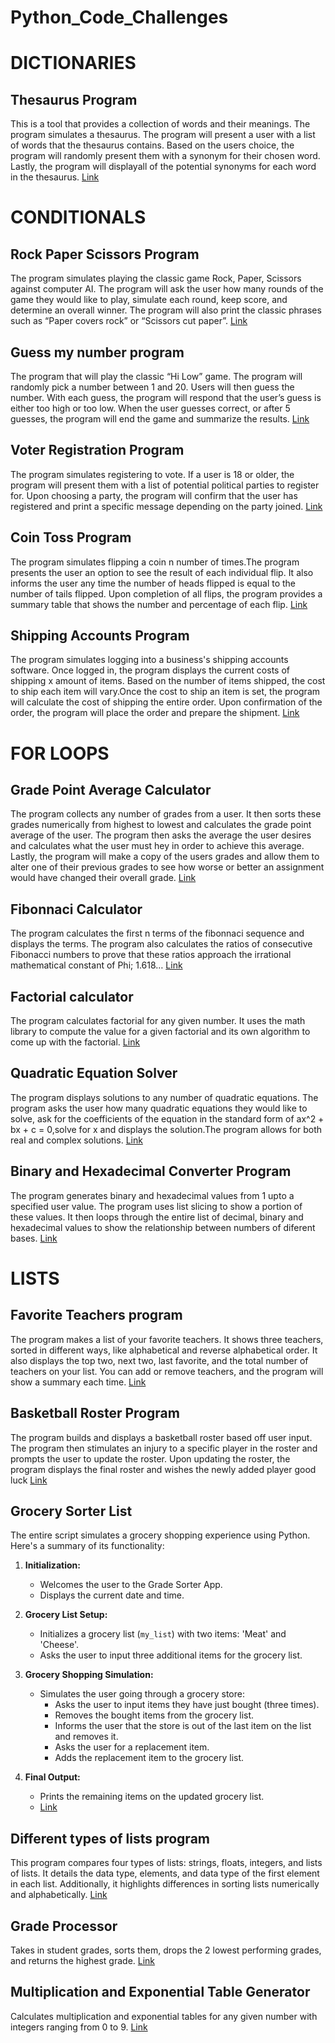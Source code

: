 # Python_Code_Challenges
# DICTIONARIES
## Thesaurus Program
This is a tool that provides a collection of words and their meanings.
The program simulates a thesaurus. The program will present a user with a list of words that the thesaurus contains. Based on the users choice, the program will randomly present them with a synonym for their chosen word. Lastly, the program will displayall of the potential synonyms for each word in the thesaurus.
[Link](https://github.com/trintambogo/Python_Code_Challenges/blob/main/Thesaurus%20program.ipynb)

# CONDITIONALS
## Rock Paper Scissors Program
The program simulates playing the classic game Rock, Paper, Scissors against computer AI. The program will ask the user how many rounds of the game they would like to play, simulate each round, keep score, and determine an overall winner. The program will also print the classic phrases such as “Paper covers rock” or “Scissors cut paper”.
[Link](https://github.com/trintambogo/Python_Code_Challenges/blob/main/Rock%2C%20Paper%2C%20Scissors%20Program.ipynb)

## Guess my number program
The program that will play the classic “Hi Low” game. The program will randomly pick a number between 1 and 20. Users will then guess the number. With each guess, the program will respond that the user’s guess is either too high or too low. When the user guesses correct, or after 5 guesses, the program will end the game and summarize the results.
[Link](https://github.com/trintambogo/Python_Code_Challenges/blob/main/Guess%20my%20number%20app.ipynb)

## Voter Registration Program
The program simulates registering to vote. If a user is 18 or older, the program will present them with a list of potential political parties to register for. Upon choosing a party, the program will confirm that the user has registered and print a specific message depending on the party joined.
[Link](https://github.com/trintambogo/Python_Code_Challenges/blob/main/Voter%20Registration%20Program.ipynb)

## Coin Toss Program
The program simulates flipping a coin n number of times.The program presents the user an option to see the result of each individual flip. It also informs the user any time the number of heads flipped is equal to the number of tails flipped. Upon completion of all flips, the program provides a summary table that shows the number and percentage of each flip.
[Link](https://github.com/trintambogo/Python_Code_Challenges/blob/main/Coin%20Toss%20Program.ipynb)

## Shipping Accounts Program
The program simulates logging into a business's shipping accounts software. Once logged in, the program displays the current costs of shipping x amount of items. Based on the number of items shipped, the cost to ship each item will vary.Once the cost to ship an item is set, the program will calculate the cost of shipping the entire order. Upon confirmation of the order, the program will place the order and prepare the shipment.
[Link](https://github.com/trintambogo/Python_Code_Challenges/blob/main/Shipping%20Accounts%20Program.ipynb)

# FOR LOOPS
## Grade Point Average Calculator
The program collects any number of grades from a user. It then sorts these grades numerically from highest to lowest and calculates the grade point average of the user. The program then asks the average the user desires and calculates what the user must hey in order to achieve this average. Lastly, the program will make a copy of the users grades and allow them to alter one of their previous grades to see how worse or better an assignment would have changed their overall grade.
[Link](https://github.com/trintambogo/Python_Code_Challenges/blob/main/Grade%20Point%20Average%20Calculator.ipynb)

## Fibonnaci Calculator
The program calculates the first n terms of the fibonnaci sequence and displays the terms.
The program also calculates the ratios of consecutive Fibonacci numbers to prove that these ratios approach the irrational mathematical constant of Phi; 1.618…
[Link](https://github.com/trintambogo/Python_Code_Challenges/blob/main/Fibonacci%20Calculator.ipynb)
## Factorial calculator
The program calculates factorial for any given number. 
It uses the math library to compute the value for a given factorial and its own algorithm to come up with the factorial.
[Link](https://github.com/trintambogo/Python_Code_Challenges/blob/main/Factorial%20Calculator%20app.ipynb)

## Quadratic Equation Solver
The program displays solutions to any number of quadratic equations.
The program asks the user how many quadratic equations they would like to solve, ask for the coefficients of the equation in the standard form of ax^2 + bx + c = 0,solve for x and displays the solution.The program allows for both real and complex solutions.
[Link](https://github.com/trintambogo/Python_Code_Challenges/blob/main/Quadratic%20Equation%20Solver.ipynb)

## Binary and Hexadecimal Converter Program
The program generates binary and hexadecimal values from 1 upto a specified user value.
The program uses list slicing to show a portion of these values. It then loops through the entire list of decimal, binary and hexadecimal values to show the relationship between numbers of diferent bases.
[Link](https://github.com/trintambogo/Python_Code_Challenges/blob/main/_Binary%20and%20Hexadecimal%20Converter.ipynb)

# LISTS
## Favorite Teachers program
The program makes a list of your favorite teachers. It shows three teachers, sorted in different ways, like alphabetical and reverse alphabetical order. It also displays the top two, next two, last favorite, and the total number of teachers on your list. You can add or remove teachers, and the program will show a summary each time.
[Link](https://github.com/trintambogo/Python_Code_Challenges/blob/main/FavoriteTeachersProgram.ipynb) 

## Basketball Roster Program
The program builds and displays a basketball roster based off user input. The program then stimulates an injury to a specific player in the roster and prompts the user to update the roster. Upon updating the roster, the program displays the final roster and wishes the newly added player good luck
[Link](https://github.com/trintambogo/Python_Code_Challenges/blob/main/Basketball%20Roster%20Program.ipynb) 
## Grocery Sorter List 
The entire script simulates a grocery shopping experience using Python. Here's a summary of its functionality:

1. **Initialization:**
   - Welcomes the user to the Grade Sorter App.
   - Displays the current date and time.

2. **Grocery List Setup:**
   - Initializes a grocery list (`my_list`) with two items: 'Meat' and 'Cheese'.
   - Asks the user to input three additional items for the grocery list.

3. **Grocery Shopping Simulation:**
   - Simulates the user going through a grocery store:
     - Asks the user to input items they have just bought (three times).
     - Removes the bought items from the grocery list.
     - Informs the user that the store is out of the last item on the list and removes it.
     - Asks the user for a replacement item.
     - Adds the replacement item to the grocery list.

4. **Final Output:**
   - Prints the remaining items on the updated grocery list.
   - [Link](https://github.com/trintambogo/Python_Code_Challenges/blob/main/GroceryListApp.ipynb)
     
## Different types of lists program
This program compares four types of lists: strings, floats, integers, and lists of lists. It details the data type, elements, and data type of the first element in each list. Additionally, it highlights differences in sorting lists numerically and alphabetically. 
[Link](https://github.com/trintambogo/Python_Code_Challenges/blob/main/Different%20types%20of%20lists%20program.ipynb) 

## Grade Processor
Takes in student grades, sorts them, drops the 2 lowest performing grades, and returns the highest grade.
[Link](https://github.com/trintambogo/Python_Code_Challenges/blob/main/GradeSorter.ipynb) 

## Multiplication and Exponential Table Generator
Calculates multiplication and exponential tables for any given number with integers ranging from 0 to 9.
[Link](https://github.com/trintambogo/Python_Code_Challenges/blob/main/multiplication%20and%20exponent%20table.ipynb)
